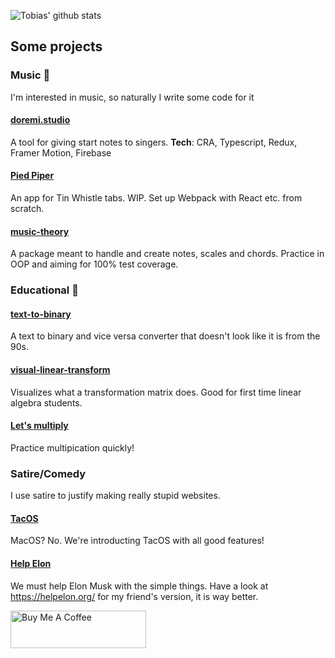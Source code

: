 ![Tobias' github stats](https://github-readme-stats.vercel.app/api?username=tskarhed&show_icons=true&theme=radical&count_private=true&include_all_commits=true&hide=stars)

## Some projects

### Music :musical_score:

I'm interested in music, so naturally I write some code for it

#### [doremi.studio](http://stage.doremi.studio/)
A tool for giving start notes to singers.
__Tech__: CRA, Typescript, Redux, Framer Motion, Firebase

#### [Pied Piper](https://pied-piper.netlify.app/)
An app for Tin Whistle tabs. WIP. Set up Webpack with React etc. from scratch.

#### [music-theory](https://github.com/tskarhed/music-theory)
A package meant to handle and create notes, scales and chords. Practice in OOP and aiming for 100% test coverage.

### Educational :microscope:

#### [text-to-binary](http://text-to-binary.com/)

A text to binary and vice versa converter that doesn't look like it is from the 90s.

#### [visual-linear-transform](https://tskarhed.github.io/visual-linear-transform/)

Visualizes what a transformation matrix does. Good for first time linear algebra students.

#### [Let's multiply](https://tskarhed.github.io/lets-multiply/)

Practice multipication quickly!

### Satire/Comedy
I use satire to justify making really stupid websites.

#### [TacOS](https://tacos.dev/)
MacOS? No. We're introducting TacOS with all good features!

#### [Help Elon](https://tskarhed.github.io/help-elon/)
We must help Elon Musk with the simple things. Have a look at https://helpelon.org/ for my friend's version, it is way better.


<a href="https://www.buymeacoffee.com/tskarhed" target="_blank"><img src="https://cdn.buymeacoffee.com/buttons/v2/default-yellow.png" alt="Buy Me A Coffee" style="height: 60px !important;width: 217px !important;" ></a>
<!--
**tskarhed/tskarhed** is a ✨ _special_ ✨ repository because its `README.md` (this file) appears on your GitHub profile.

Here are some ideas to get you started:

- 🔭 I’m currently working on ...
- 🌱 I’m currently learning ...
- 👯 I’m looking to collaborate on ...
- 🤔 I’m looking for help with ...
- 💬 Ask me about ...
- 📫 How to reach me: ...
- 😄 Pronouns: ...
- ⚡ Fun fact: ...
-->
